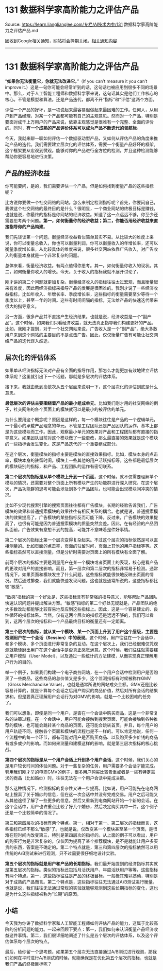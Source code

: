 # 131 数据科学家高阶能力之评估产品 

Source: https://learn.lianglianglee.com/专栏/AI技术内参/131 数据科学家高阶能力之评估产品.md

因收到Google相关通知，网站将会择期关闭。[相关通知内容](https://lumendatabase.org/notices/44265620)

---

# 131 数据科学家高阶能力之评估产品

“**如果你无法衡量它，你就无法改进它**。”（If you can’t measure it you can’t improve it.）这是一句你可能会经常听到的话，这句话也被应用到很多不同的场景中。那么，对于人工智能工程师和数据科学家来说，这句话其实是他们工作核心的核心。不管是模型和算法，还是产品迭代，都离不开“指标”和“评估”这两个方面。

评估一个产品的好坏，是一项说起来最容易但做起来最困难的工作。任何人，从用户到产品经理，对某一个产品都可能有自己的主观意见。然而对一个产品，特别是要面对成千上万用户的产品来说，依靠主观感觉是很难有一个完整、全面的评价的。同时，**有一个成熟的产品评价体系可以成为产品不断迭代的领航标**。

今天，我就来聊一聊如何评估一个数据驱动型产品，又如何从评估产品的角度来推动产品的迭代。我们需要建立层次化的评估体系，需要一个衡量产品好坏的框架。这个框架要从宏观到微观，能够对你的产品进行全方位的检测，并且这种检测能够帮助你更容易地进行决策。

## 产品的经济收益

你可能要问，是的，我们需要评估一个产品，但是如何找到衡量产品的这些指标呢？

比方说你要做一个社交网络的网站，怎么来制定检测指标呢？首先，你要问自己，我做这个社交网络的最终目的是什么？很明显，一个商业网站的终极目标是赚钱，也就是说，你最终的指标是你网站的经济收益。知道了这一点远远不够，你至少还需要思考两个问题。**第一，如何衡量你的经济收益；第二，你能否用经济收益来直接指导你的产品构建**。

我们先谈谈第一个问题。衡量经济收益看似简单其实不易。从比较大的维度上来说，你可以衡量总收入，你也可以衡量利润，你可以衡量收入的年增长率，还可以衡量季度增长率。从比较具体的维度来说，很多社交网站依靠广告收入，对广告收入的衡量本身就是一个非常复杂的问题。

总体来看，衡量经济收益，有两点值得你思考。其一，如何衡量你收入的现状。其二，如何衡量你收入的增长。今天，关于收入的指标我就不展开讨论了。

刚才讲的第二个问题就更加复杂。衡量经济收入的指标往往太过宏观，而且衡量起来有难度，因此用经济指标来指导产品的发展是很困难的。我刚才说了一些经济收益指标，比如年收入、年增长率、季度增长率，这些指标的衡量需要至少等待一个季度以上，甚至一年的时间。这些有时间间隔的指标，无法给产品的快速迭代带来很大的指导意义。

另一方面，很多产品并不直接产生经济结果。也就是说，经济收益是一个“副产品”。这个时候，如果我们只看经济收益，就无法真正指导我们构建更好的产品。比如，我刚才提到，对于一个社交网站来说，广告收入是一个“副产品”，绝大多数用户来到这个网站的主要目的不是点击广告。因此，仅仅衡量广告有可能让社交网络产品的迭代误入歧途。

## 层次化的评估体系

如果单从经济指标无法对产品有全面的指导作用，那怎么才能更加有效地建立评估体系呢？这里就引出下一个话题，那就是多层次的评估体系。

接下来，我就由低到高依次从五个层面来说明一下，这个层次化的评估到底是什么意思。

**最低层次的评估主要围绕着产品的最小组成单元**。比如我们刚才用的社交网络的例子，社交网络的各个页面上的模块就可以是最小的被评估的单元。

为什么要用这个概念呢？原因是这样的，每一个模块往往是产品的一个逻辑单元，一个最小的承载产品理念的单元。不管是工程团队还是产品团队的运作，基本上都是为这些模块而工作。因此，观察最小单元的效果对产品和工程团队都有直接的指导意义。如果团队目前对这个模块做了一些更改，那么最直接的效果就是这个模块的一些指标会发生变化。这是产品迭代的一个重要组成部分。

在这个层次，衡量模块的指标主要是模块的直接效果指标。比如，模块本身的点击率，模块本身的驻留时间，模块上一些其他的用户活跃指标等。这些都是最低层次的模块级别的指标，和产品、工程团队的运作有密切联系。

**第二个层次的指标是从单个模块上升到一个页面**。这个时候，就不仅需要理解单个模块的情况，还需要对整个页面上所有模块产生的功能群进行深入研究。在这个层次，产品功能群的思考可能会涉及到多个产品团队，也可能会出现模块间冲突的情况。

比如不少现代搜索引擎的搜索页面往往都有广告模块。长期的经验告诉我们，广告模块的效果和普通搜索模块的效果往往有相反关系的耦合。也就是说，普通搜索模块的效果提高了，广告模块的某些指标反而可能下降。反过来，广告模块的效果提高了，也很有可能是因为普通搜索模块的质量突然变差。因此，在有经验的产品团队面前，广告效果有意想不到的提高，可能并不意味着是件好事情。

第二个层次的指标比第一个层次变得复杂起来。不过这个层次的指标依然是可以直接测量的。比如页面的点击率，页面的驻留时间，页面上其他的用户指标等等。这些指标虽然可以直接测量，但是分析时需要对页面上的所有模块有全面了解。

前两个层次的指标主要是测量用户在某一个模块或者页面上的表现，核心是看产品的更改对用户的直接影响。而且，第一层次和第二层次的指标非常易于检测。通常情况下，如果页面和模块发生了什么问题，这些指标就能很快地反映出页面的情况。然后通过排查，我们就能快速发现问题，这也就是通常所说的，这些指标都比较“敏感”。

“敏感”指标的第一个好处是，这些指标具有非常强的指导意义，能够帮助产品团队快速认识问题并提出解决方案。“敏感”指标的第二个好处无疑就是，产品团队的绝大多数改动都能够比较容易地反应到这些指标上。因此，这是一个容易建立的、良性循环的指标体系。当然，仅有这两个层次的指标还是远远不够的，我们可以看到，这两个层次的指标和一个产品最终目标的衡量还有一定距离。

**第三个层次的指标，就从某一个模块、某一个页面上升到了用户这个层级，主要是检测用户在一个会话（Session）中的表现**。这个时候，用户往往在一个会话中，和多个模块、多个页面进行非常复杂的互动。在这个层次上，我们已经很难仅凭观测就能琢磨出用户在这个会话中是否真正感觉满意。这个时候，我们往往就需要建立用户模型（User Model），以及通过一些统计的方法建模，从而实现真正理解用户行为的目的。

举一个例子，如果我们构建一个电子商务网站，在一个用户会话中检测用户是否购买了一些商品，这些商品的总价值又是多少。这个监测指标有时候被称作GMV（Gross Merchandise Value），也就是通常所说的网站成交金额。GMV还是比较容易计算的，就是计算每个会话之后用户购买的商品价值，然后对所有会话的结果求和。但是要真正理解用户会话行为对GMV的影响，就是一个比较困难的任务了。

我们可以想象，即便是同一个用户，是否在一个会话中购买商品，这是一个非常复杂的决策过程。在一个会话中，用户可能会接触到搜索页面，可能会接触到各种推荐的模块，也可能会跳转某个商品的页面，还可能会跳转首页。并且，每个用户的用户轨迹不同，接触各个页面和模块的流程也是不一样的。可以肯定地说，任何一个流程中的每一个环节，都有可能对用户是否购买商品、以及购买多少价钱的商品有或多或少的影响。而如何来测量和建模这样的影响，就是第三层次指标的核心挑战。

**第四个层次的指标是从一个用户会话上升到多个用户会话**。这个时候，我们关心的是用户较长时间的体验问题。对于一些复杂的任务，用户需要多个会话才能完成。套用我们刚才举的电商GMV的例子，很多用户购买比较贵重或者是一些有特定需求的商品（比如婚纱）时，往往无法在一个用户会话中完成决策。

那么这种情况下，检测指标的复杂性又进一步提高。比如说，用户可能先在电商网站上搜索了关于婚纱的信息，但在这一次会话中并没有完成交易。用户之后可能又从其他途径了解了一些更多的信息，然后又重新到电商网站开始一个新的会话。在这个会话中，用户也许重点比较了好几个婚纱，然后决定购买其中一件。这个例子还是一个比较简单的情况了。

第三和第四层次的指标有两个特点。第一，相对于第一、第二层次的指标而言，这些指标已经不那么“敏感”了。也就是说，仅改变某一个模块甚至某一个页面，是很难在短时间内改变第三，特别是第四层次的指标的。从上面的例子可以看出，用户的购买行为是非常复杂的，仅仅因为提高了某个推荐模块，是不是就能让用户多买贵的东西，答案是不确定的。第二个特点就是，第三和第四层次的指标依然可以用传统的A/B测试来进行观测，只不过需要很仔细地设计实验。

**第五个层次的指标就是用户和产品的长期指标**。我们最开始提到的经济指标其实就是第五层次的指标。类似的指标还包括月活跃用户、年度活跃用户等等。这些指标有两个特点。第一，这些指标往往是产品的终极目标，一般极其难以撼动，特别是对于成熟的产品而言。第二个特点是，这些指标往往无法通过A/B测试进行衡量。也就是说，我们往往无法通过常规的实验就能够观测到这些长期指标的变化，这也是为什么这些指标被称为“长期”的原因。

## 小结

今天我为你讲了数据科学家和人工智能工程师如何评估产品的能力，这属于比较高阶的分析问题的能力。一起来回顾下要点：第一，我们如何来认识衡量产品经济收益这件事情。第二，我们很详细地阐述了什么是五个层次的评估体系，以及这个评估体系每个层次的特点。

最后，给你留一个思考题，如果第五个层次无法直接通过A/B测试进行观测，那我们如何在平时进行A/B测试的时候，就能确保是在优化第五个层次的指标，也就是我们产品的终极目标呢？